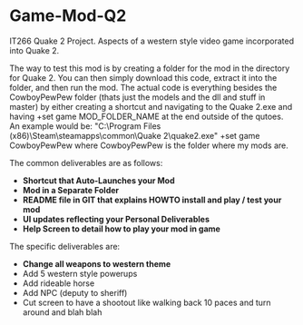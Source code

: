 # Game-Mod-Q2
IT266 Quake 2 Project. Aspects of a western style video game incorporated into Quake 2. 

The way to test this mod is by creating a folder for the mod in the directory for Quake 2. You can then simply download this code, extract it into the folder, and then run the mod. The actual code is everything besides the CowboyPewPew folder (thats just the models and the dll and stuff in master) 
by either creating a shortcut and navigating to the Quake 2.exe and having +set game MOD_FOLDER_NAME at the end outside of the qutoes. An example would be:
"C:\Program Files (x86)\Steam\steamapps\common\Quake 2\quake2.exe" +set game CowboyPewPew where CowboyPewPew is the folder where my mods are. 

The common deliverables are as follows:
- **Shortcut that Auto-Launches your Mod**
- **Mod in a Separate Folder**
- **README file in GIT that explains HOWTO install and play / test your mod**
- **UI updates reflecting your Personal Deliverables**
- **Help Screen to detail how to play your mod in game**


The specific deliverables are: 
- **Change all weapons to western theme**
- Add 5 western style powerups
- Add rideable horse
- Add NPC (deputy to sheriff)
- Cut screen to have a shootout like walking back 10 paces and turn around and blah blah
